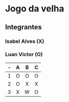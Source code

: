 # Jogo da velha
## Integrantes
### Isabel Alves (X)
### Luan Victor (O)

| -  |  A     | B     | C     |
| -- | :---:  | :---: | :---: |
| 1  | O     | O     | O     |
| 2  | O      | X     | X     |
| 3  | X      | W     | O     |

